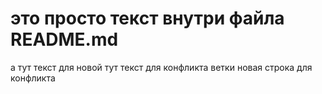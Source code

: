 # это просто текст внутри файла README.md
а тут текст для новой тут текст для конфликта ветки
новая строка для конфликта
